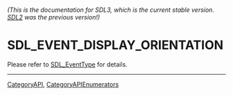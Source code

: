 ###### (This is the documentation for SDL3, which is the current stable version. [SDL2](https://wiki.libsdl.org/SDL2/) was the previous version!)
# SDL_EVENT_DISPLAY_ORIENTATION

Please refer to [SDL_EventType](SDL_EventType) for details.

----
[CategoryAPI](CategoryAPI), [CategoryAPIEnumerators](CategoryAPIEnumerators)

